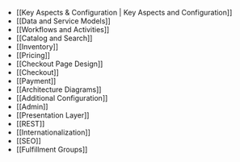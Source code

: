 - [[Key Aspects & Configuration | Key Aspects and Configuration]]
- [[Data and Service Models]]
- [[Workflows and Activities]]
- [[Catalog and Search]]
- [[Inventory]]
- [[Pricing]]
- [[Checkout Page Design]]
- [[Checkout]]
- [[Payment]]
- [[Architecture Diagrams]]
- [[Additional Configuration]]
- [[Admin]]
- [[Presentation Layer]]
- [[REST]]
- [[Internationalization]]
- [[SEO]]
- [[Fulfillment Groups]]
